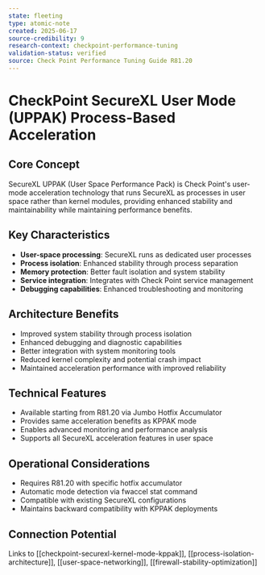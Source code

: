 ```yaml
---
state: fleeting
type: atomic-note
created: 2025-06-17
source-credibility: 9
research-context: checkpoint-performance-tuning
validation-status: verified
source: Check Point Performance Tuning Guide R81.20
---
```


# CheckPoint SecureXL User Mode (UPPAK) Process-Based Acceleration

## Core Concept
SecureXL UPPAK (User Space Performance Pack) is Check Point's user-mode acceleration technology that runs SecureXL as processes in user space rather than kernel modules, providing enhanced stability and maintainability while maintaining performance benefits.

## Key Characteristics
- **User-space processing**: SecureXL runs as dedicated user processes
- **Process isolation**: Enhanced stability through process separation
- **Memory protection**: Better fault isolation and system stability
- **Service integration**: Integrates with Check Point service management
- **Debugging capabilities**: Enhanced troubleshooting and monitoring

## Architecture Benefits
- Improved system stability through process isolation
- Enhanced debugging and diagnostic capabilities
- Better integration with system monitoring tools
- Reduced kernel complexity and potential crash impact
- Maintained acceleration performance with improved reliability

## Technical Features
- Available starting from R81.20 via Jumbo Hotfix Accumulator
- Provides same acceleration benefits as KPPAK mode
- Enables advanced monitoring and performance analysis
- Supports all SecureXL acceleration features in user space

## Operational Considerations
- Requires R81.20 with specific hotfix accumulator
- Automatic mode detection via fwaccel stat command
- Compatible with existing SecureXL configurations
- Maintains backward compatibility with KPPAK deployments

## Connection Potential
Links to [[checkpoint-securexl-kernel-mode-kppak]], [[process-isolation-architecture]], [[user-space-networking]], [[firewall-stability-optimization]]